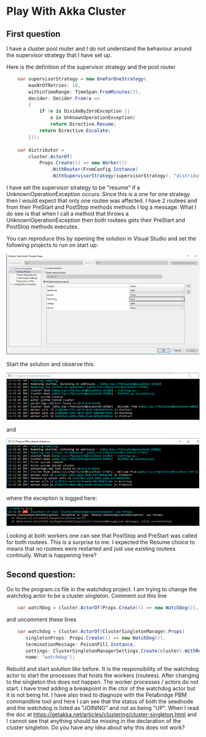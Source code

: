 # Play With Akka Cluster

## First question
I have a cluster pool router and I do not understand the behaviour around the supervisor strategy that I have set up.

Here is the definition of the supervisor strategy and the pool router

```csharp
    var supervisorStrategy = new OneForOneStrategy(
        maxNrOfRetries: 10,
        withinTimeRange: TimeSpan.FromMinutes(3),
        decider: Decider.From(e =>
        {
            if (e is DivideByZeroException ||
                e is UnknownOperationException)
                return Directive.Resume;
            return Directive.Escalate;
        }));

    var distributor =
        cluster.ActorOf(
            Props.Create(() => new Worker())
                .WithRouter(FromConfig.Instance)
                .WithSupervisorStrategy(supervisorStrategy), "distributor");
```

I have set the supervisor strategy to be "resume" if a UnknownOperationException occurs. Since this is a one for one strategy then I would expect that only one routee was affected. I have 2 routees and from their PreStart and PostStop methods methods I log a message. What I do see is that when I call
a method that throws a UnknownOperationException then both routees gets their PreStart and PostStop methods executes.

You can reproduce this by opening the solution in Visual Studio and set the following projects to run on start up:

![alt text](https://github.com/carsten-j/playWithAkkaCluster/blob/master/Images/startup-projects.PNG)

Start the solution and observe this:

![alt text](https://github.com/carsten-j/playWithAkkaCluster/blob/master/Images/worker1.PNG)

and

![alt text](https://github.com/carsten-j/playWithAkkaCluster/blob/master/Images/worker2.PNG)

where the exception is logged here:

![alt text](https://github.com/carsten-j/playWithAkkaCluster/blob/master/Images/exception.PNG)

Looking at both workers one can see that PostStop and PreStart was called for both routees. This is a surprise to me. I expected the Resume choice to means that no routees were restarted and just use existing routees continuily. What is happening here?

## Second question:
Go to the program.cs file in the watchdog project. I am trying to change the watchdog actor to be a cluster singleton. Comment out this line

```csharp
    var watchDog = cluster.ActorOf(Props.Create(() => new WatchDog()), "watchdog");
```

and uncomment these lines

```csharp
    var watchdog = cluster.ActorOf(ClusterSingletonManager.Props(
       singletonProps: Props.Create(() => new WatchDog()),
       terminationMessage: PoisonPill.Instance,
       settings: ClusterSingletonManagerSettings.Create(cluster).WithRole("watchdog")),
       name: "watchdog");
```

Rebuild and start solution like before. It is the responsibility of the watchdog actor to start the processes that hosts the workers (routees). After changing to the singleton this does not happen. The worker processes / actors do not start. I have tried adding a breakpoint in the ctor of the watchdog actor but it is not being hit. I have also tried to diagnoze with the Petabridge PBM commandline tool and here I can see that the status of both the seednode and the watchdog is listed as "JOINING" and not as being "UP". When I read the doc at https://getakka.net/articles/clustering/cluster-singleton.html and I cannot see that anything should be missing in the declaration of the cluster singleton. Do you have any idea about why this does not work?


